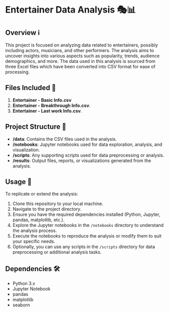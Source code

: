 # Entertainer Data Analysis 🎭📊

## Overview ℹ️
This project is focused on analyzing data related to entertainers, possibly including actors, musicians, and other performers. The analysis aims to uncover insights into various aspects such as popularity, trends, audience demographics, and more. The data used in this analysis is sourced from three Excel files which have been converted into CSV format for ease of processing.

## Files Included 📁
1. **Entertainer - Basic Info.csv**
2. **Entertainer - Breakthrough Info.csv**.
3. **Entertainer - Last work Info.csv**.

## Project Structure 📂
- **/data**: Contains the CSV files used in the analysis.
- **/notebooks**: Jupyter notebooks used for data exploration, analysis, and visualization.
- **/scripts**: Any supporting scripts used for data preprocessing or analysis.
- **/results**: Output files, reports, or visualizations generated from the analysis.

## Usage 🚀
To replicate or extend the analysis:
1. Clone this repository to your local machine.
2. Navigate to the project directory.
3. Ensure you have the required dependencies installed (Python, Jupyter, pandas, matplotlib, etc.).
4. Explore the Jupyter notebooks in the `/notebooks` directory to understand the analysis process.
5. Execute the notebooks to reproduce the analysis or modify them to suit your specific needs.
6. Optionally, you can use any scripts in the `/scripts` directory for data preprocessing or additional analysis tasks.

## Dependencies 🛠️
- Python 3.x
- Jupyter Notebook
- pandas
- matplotlib
- seaborn
